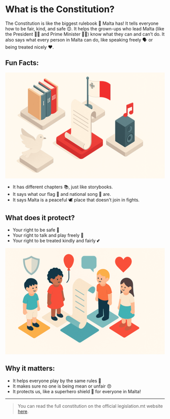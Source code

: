 # What is the Constitution?

The Constitution is like the biggest rulebook 📖 Malta has! It tells everyone how to be fair, kind, and safe 😊. It helps the grown-ups who lead Malta (like the President 👩‍⚖️ and Prime Minister 👨‍💼) know what they can and can’t do. It also says what every person in Malta can do, like speaking freely 🗣️ or being treated nicely ❤️.

## Fun Facts:

![Constitution Scroll Illustration](../../images/constitution-scroll.png)

- It has different chapters 📚, just like storybooks.
- It says what our flag 🚩 and national song 🎵 are.
- It says Malta is a peaceful 🕊️ place that doesn't join in fights.

## What does it protect?

- Your right to be safe 👶
- Your right to talk and play freely 🎈
- Your right to be treated kindly and fairly 💕

![Children Rights Illustration](../../images/children-rights.png)

## Why it matters:

- It helps everyone play by the same rules 🎲
- It makes sure no one is being mean or unfair 😠
- It protects us, like a superhero shield 🦸 for everyone in Malta!

---

> You can read the full constitution on the official legislation.mt website [here](https://legislation.mt/eli/const/eng).
